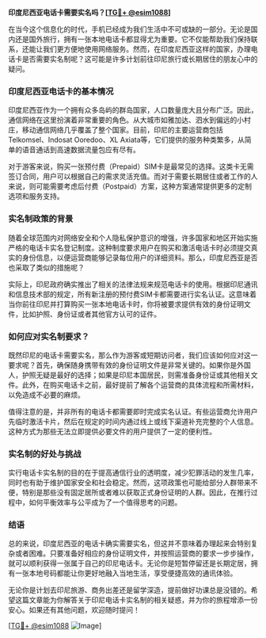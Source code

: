 **印度尼西亚电话卡需要实名吗？[[TG💪+ @esim1088](https://t.me/s/esim1088)]**

在当今这个信息化的时代，手机已经成为我们生活中不可或缺的一部分。无论是国内还是国外旅行，拥有一张本地电话卡都显得尤为重要。它不仅能帮助我们保持联系，还能让我们更方便地使用网络服务。然而，在印度尼西亚这样的国家，办理电话卡是否需要实名制呢？这可能是许多计划前往印尼旅行或长期居住的朋友心中的疑问。

### 印度尼西亚电话卡的基本情况

印度尼西亚作为一个拥有众多岛屿的群岛国家，人口数量庞大且分布广泛。因此，通信网络在这里扮演着非常重要的角色。从大城市如雅加达、泗水到偏远的小村庄，移动通信网络几乎覆盖了整个国家。目前，印尼的主要运营商包括Telkomsel、Indosat Ooredoo、XL Axiata等，它们提供的服务种类繁多，从简单的语音通话到高速数据流量包应有尽有。

对于游客来说，购买一张预付费（Prepaid）SIM卡是最常见的选择。这类卡无需签订合同，用户可以根据自己的需求灵活充值。而对于需要长期居住或者工作的人来说，则可能需要考虑后付费（Postpaid）方案，这种方案通常提供更多的定制选项和服务支持。

### 实名制政策的背景

随着全球范围内对网络安全和个人隐私保护意识的增强，许多国家和地区开始实施严格的电话卡实名登记制度。这种制度要求用户在购买和激活电话卡时必须提交真实的身份信息，以便运营商能够记录每位用户的详细资料。那么，印度尼西亚是否也采取了类似的措施呢？

实际上，印尼政府确实推出了相关的法律法规来规范电话卡的使用。根据印尼通讯和信息技术部的规定，所有新注册的预付费SIM卡都需要进行实名认证。这意味着当你前往印尼并打算购买一张本地电话卡时，你将被要求提供有效的身份证明文件，比如护照、身份证或者其他官方认可的证件。

### 如何应对实名制要求？

既然印尼的电话卡需要实名，那么作为游客或短期访问者，我们应该如何应对这一要求呢？首先，确保随身携带有效的身份证明文件是非常关键的。如果你是外国人，护照无疑是最好的选择；如果是印尼本国居民，则需准备身份证或其他相关文件。此外，在购买电话卡之前，最好提前了解各个运营商的具体流程和所需材料，以免造成不必要的麻烦。

值得注意的是，并非所有的电话卡都需要即时完成实名认证。有些运营商允许用户先临时激活卡片，然后在规定的时间内通过线上或线下渠道补充完整的个人信息。这种方式为那些无法立即提供必要文件的用户提供了一定的便利性。

### 实名制的好处与挑战

实行电话卡实名制的目的在于提高通信行业的透明度，减少犯罪活动的发生几率，同时也有助于维护国家安全和社会稳定。然而，这项政策也可能给部分人群带来不便，特别是那些没有固定居所或者难以获取正式身份证明的人群。因此，在推行过程中，如何平衡效率与公平成为了一个值得思考的问题。

### 结语

总的来说，印度尼西亚的电话卡确实需要实名，但这并不意味着办理起来会特别复杂或者困难。只要准备好相应的身份证明文件，并按照运营商的要求一步步操作，就可以顺利获得一张属于自己的印尼电话卡。无论你是短暂停留还是长期定居，拥有一张本地号码都能让你更好地融入当地生活，享受便捷高效的通讯体验。

无论你是计划去印尼旅游、商务出差还是留学深造，提前做好功课总是没错的。希望这篇文章能为你解答关于印尼电话卡实名制的相关疑惑，并为你的旅程增添一份安心。如果还有其他问题，欢迎随时提问！

[[TG💪+ @esim1088](https://t.me/s/esim1088) ![Image](https://i.postimg.cc/4NQfJmqS/Snipaste-2025-05-13-00-14-12.png)]